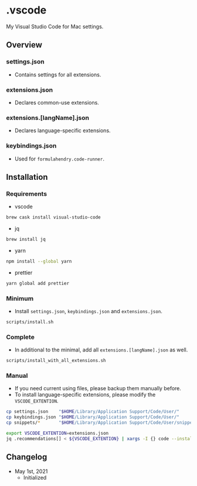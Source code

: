 # .vscode

My Visual Studio Code for Mac settings.

## Overview

### settings.json

- Contains settings for all extensions.

### extensions.json

- Declares common-use extensions.

### extensions.[langName].json

- Declares language-specific extensions.

### keybindings.json

- Used for `formulahendry.code-runner`.

## Installation

### Requirements

- vscode

```bash
brew cask install visual-studio-code
```

- jq

```bash
brew install jq
```

- yarn

```bash
npm install --global yarn
```

- prettier

```bash
yarn global add prettier
```

### Minimum

- Install `settings.json`, `keybindings.json` and `extensions.json`.

```bash
scripts/install.sh
```

### Complete

- In additional to the minimal, add all `extensions.[langName].json` as well.

```bash
scripts/install_with_all_extensions.sh
```

### Manual

- If you need current using files, please backup them manually before.
- To install language-specific extensions, please modify the `VSCODE_EXTENTION`.

```bash
cp settings.json    "$HOME/Library/Application Support/Code/User/"
cp keybindings.json "$HOME/Library/Application Support/Code/User/"
cp snippets/*       "$HOME/Library/Application Support/Code/User/snippets/"

export VSCODE_EXTENTION=extensions.json
jq .recommendations[] < ${VSCODE_EXTENTION} | xargs -I {} code --install-extension {}
```

## Changelog

- May 1st, 2021
  - Initialized
